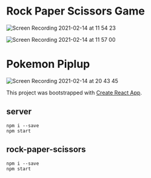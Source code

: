 

# Rock Paper Scissors Game

![Screen Recording 2021-02-14 at 11 54 23](https://user-images.githubusercontent.com/36758965/107869634-cacbd980-6ec2-11eb-9e55-b57b99335f89.gif)

![Screen Recording 2021-02-14 at 11 57 00](https://user-images.githubusercontent.com/36758965/107869585-601a9e00-6ec2-11eb-9136-8ed2e8bff735.gif)

# Pokemon Piplup

![Screen Recording 2021-02-14 at 20 43 45](https://user-images.githubusercontent.com/36758965/107878920-5b78d880-6f08-11eb-8b4a-089c10e2eb6a.gif)

This project was bootstrapped with [Create React App](https://github.com/facebook/create-react-app).

## server

```shell
npm i --save
npm start
```

## rock-paper-scissors

```shell
npm i --save
npm start
```
